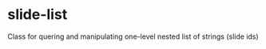 slide-list
==========

Class for quering and manipulating one-level nested list of strings (slide ids)
